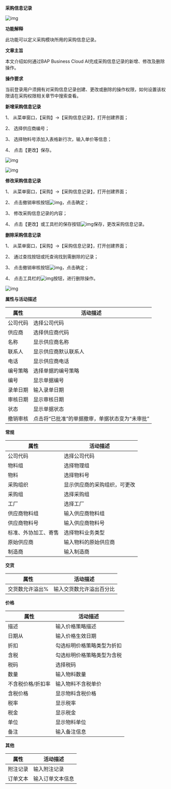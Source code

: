 **采购信息记录**

![img](file:///C:\Users\ADMINI~1\AppData\Local\Temp\msohtmlclip1\01\clip_image001.png)



**功能解释**

此功能可以定义采购模块所用的采购信息记录。

**文章主旨**

本文介绍如何通过BAP Business Cloud AI完成采购信息记录的新增、修改及删除操作。

**操作要求**

当前登录用户须拥有对采购信息记录创建、更改或删除的操作权限，如何设置该权限请在采购权限相关章节中搜索查看。

**新增采购信息记录**

1、 从菜单窗口，【采购】->【采购信息记录】，打开创建界面；

2、 选择供应商编号；

3、 选择物料号添加入表格新行次，输入单价等信息；

4、 点击【更改】保存。

![img](D:\Backup\桌面\图片\采购信息记录1.jpg)

![img](D:\Backup\桌面\图片\采购信息记录2.jpg)

 

**修改采购信息记录**

1、 从菜单窗口，【采购】->【采购信息记录】，打开创建界面；

2、 点击撤销审核按钮![img](file:///C:\Users\ADMINI~1\AppData\Local\Temp\msohtmlclip1\01\clip_image006.png)，点击确定；

3、 修改采购信息记录的内容；

4、 点击【更改】或工具栏的保存按钮![img](file:///C:\Users\ADMINI~1\AppData\Local\Temp\msohtmlclip1\01\clip_image007.png)保存，更改采购信息记录。

**删除采购信息记录**

1、 从菜单窗口，【采购】->【采购信息记录】，打开创建界面；

2、 通过查找按钮或托查询找到需删除的记录；

3、 点击撤销审核按钮![img](D:\Backup\桌面\图片\撤销审核.png)，点击确定；

4、 点击工具栏的![img](file:///C:\Users\ADMINI~1\AppData\Local\Temp\msohtmlclip1\01\clip_image008.png)按钮，进行删除操作。

![img](D:\Backup\桌面\图片\采购信息记录3.jpg)

**属性与活动描述**

| **属性** | **活动描述**                                   |
| -------- | ---------------------------------------------- |
| 公司代码 | 选择公司代码                                   |
| 供应商   | 选择供应商代码                                 |
| 名称     | 显示供应商名称                                 |
| 联系人   | 显示供应商默认联系人                           |
| 电话     | 显示供应商电话                                 |
| 编号策略 | 选择单据的编号策略                             |
| 编号     | 显示单据编号                                   |
| 录单日期 | 输入录单日期                                   |
| 审核日期 | 显示审核日期                                   |
| 状态     | 显示单据状态                                   |
| 撤销审核 | 点击将“已批准”的单据撤审，单据状态变为“未审批” |

**常规**

| **属性**             | **活动描述**                 |
| -------------------- | ---------------------------- |
| 公司代码             | 选择公司代码                 |
| 物料组               | 选择物理组                   |
| 物料                 | 选择物料号                   |
| 采购组织             | 显示供应商的采购组织，可更改 |
| 采购组               | 选择采购组                   |
| 工厂                 | 选择工厂                     |
| 供应商物料组         | 输入供应商物料组             |
| 供应商物料号         | 输入供应商物料号             |
| 标准、外协加工、寄售 | 选择物料业务类型             |
| 原始供应商           | 输入物料的原始供应商         |
| 制造商               | 输入制造商                   |

**交货**

| **属性**        | **活动描述**             |
| --------------- | ------------------------ |
| 交货数允许溢出% | 输入交货数允许溢出百分比 |

**价格**

| **属性**          | **活动描述**               |
| ----------------- | -------------------------- |
| 描述              | 输入价格策略描述           |
| 日期从            | 输入价格生效日期           |
| 折扣              | 勾选标明价格策略类型为折扣 |
| 含税              | 勾选标明价格策略类型为含税 |
| 税码              | 选择税码                   |
| 数量              | 输入物料数量               |
| 不含税价格/折扣率 | 输入物料不含税单价         |
| 含税价格          | 显示物料含税价格           |
| 税率              | 显示税率                   |
| 税金              | 显示税金                   |
| 单位              | 显示物料单位               |
| 备注              | 输入备注信息               |

**其他**

| **属性** | **活动描述**     |
| -------- | ---------------- |
| 附注记录 | 输入附注记录     |
| 订单文本 | 输入订单文本信息 |

 